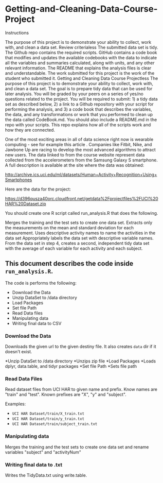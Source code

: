 # Getting-and-Cleaning-Data-Course-Project
Instructions

The purpose of this project is to demonstrate your ability to collect, work with, and clean a data set.
Review criterialess 
The submitted data set is tidy.
The Github repo contains the required scripts.
GitHub contains a code book that modifies and updates the available codebooks with the data to indicate all the variables and summaries calculated, along with units, and any other relevant information.
The README that explains the analysis files is clear and understandable.
The work submitted for this project is the work of the student who submitted it.
Getting and Cleaning Data Course Projectless 
The purpose of this project is to demonstrate your ability to collect, work with, and clean a data set. The goal is to prepare tidy data that can be used for later analysis. You will be graded by your peers on a series of yes/no questions related to the project. You will be required to submit: 1) a tidy data set as described below, 2) a link to a Github repository with your script for performing the analysis, and 3) a code book that describes the variables, the data, and any transformations or work that you performed to clean up the data called CodeBook.md. You should also include a README.md in the repo with your scripts. This repo explains how all of the scripts work and how they are connected.

One of the most exciting areas in all of data science right now is wearable computing - see for example this article . Companies like Fitbit, Nike, and Jawbone Up are racing to develop the most advanced algorithms to attract new users. The data linked to from the course website represent data collected from the accelerometers from the Samsung Galaxy S smartphone. A full description is available at the site where the data was obtained:

http://archive.ics.uci.edu/ml/datasets/Human+Activity+Recognition+Using+Smartphones

Here are the data for the project:

https://d396qusza40orc.cloudfront.net/getdata%2Fprojectfiles%2FUCI%20HAR%20Dataset.zip

You should create one R script called run_analysis.R that does the following.

Merges the training and the test sets to create one data set.
Extracts only the measurements on the mean and standard deviation for each measurement.
Uses descriptive activity names to name the activities in the data set
Appropriately labels the data set with descriptive variable names.
From the data set in step 4, creates a second, independent tidy data set with the average of each variable for each activity and each subject.

## This document describes the code inside `run_analysis.R`.

The code is performs the following:

* Download the Data
* Unzip DataSet to /data directory
* Load Packages
* Set file Path
* Read Data files
* Manipulating data
* Writing final data to CSV


### Download the Data

Downloads the given url to the given destiny file. It also creates `data` dir if it doesn't exist.

*Unzip DataSet to /data directory
*Unzips zip file 
*Load Packages
*Loads dplyr, data.table, and tidyr packages
*Set file Path
*Sets file path


### Read Data Files

Read dataset files from UCI HAR to given name and prefix. Know names are "train" and "test". Known prefixes are "X", "y" and "subject".

Examples:

* `UCI HAR Dataset/train/X_train.txt`
* `UCI HAR Dataset/train/y_train.txt`
* `UCI HAR Dataset/train/subject_train.txt`


### Manipulating data

Merges the training and the test sets to create one data set and rename variables "subject" and "activityNum"

### Writing final data to .txt

Writes the TidyData.txt using write.table.
